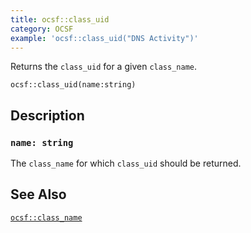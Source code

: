 ```yaml
---
title: ocsf::class_uid
category: OCSF
example: 'ocsf::class_uid("DNS Activity")'
---
```


Returns the `class_uid` for a given `class_name`.

```tql
ocsf::class_uid(name:string)
```

## Description

### `name: string`

The `class_name` for which `class_uid` should be returned.

## See Also

[`ocsf::class_name`](/reference/functions/ocsf/class_name)
